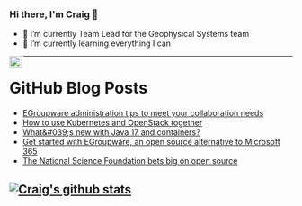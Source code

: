 ### Hi there, I'm Craig 👋

<!--
**CraigTeelFugro/CraigTeelFugro** is a ✨ _special_ ✨ repository because its `README.md` (this file) appears on your GitHub profile.

Here are some ideas to get you started:
-->

- 🔭 I’m currently Team Lead for the Geophysical Systems team
- 🌱 I’m currently learning everything I can

[<img align="left" alt="Craig Teel | LinkedIn" width="22px" src="https://cdn.jsdelivr.net/npm/simple-icons@v3/icons/linkedin.svg" />][linkedin]

---

# GitHub Blog Posts

<!-- BLOG-POST-LIST:START -->
- [EGroupware administration tips to meet your collaboration needs](https://opensource.com/article/22/3/egroupware-administration)
- [How to use Kubernetes and OpenStack together](https://opensource.com/article/22/3/kubernetes-openstack)
- [What&amp;#039;s new with Java 17 and containers?](https://opensource.com/article/22/3/java-17-quarkus)
- [Get started with EGroupware, an open source alternative to Microsoft 365](https://opensource.com/article/22/3/open-source-egroupware)
- [The National Science Foundation bets big on open source](https://opensource.com/article/22/3/national-science-foundation-open-source)
<!-- BLOG-POST-LIST:END -->

## [![Craig's github stats](https://github-readme-stats.vercel.app/api?username=craigteelfugro)](https://github.com/anuraghazra/github-readme-stats)


[linkedin]: https://linkedin.com/in/craig-teel-b8786771
